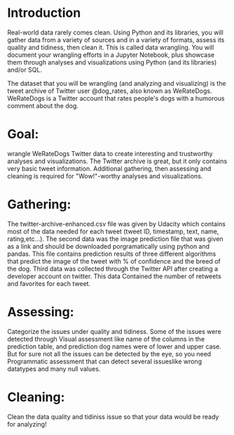 # Introduction
Real-world data rarely comes clean. Using Python and its libraries, you will gather data from a variety of sources and in a variety of formats, assess its quality and tidiness, then clean it. This is called data wrangling. You will document your wrangling efforts in a Jupyter Notebook, plus showcase them through analyses and visualizations using Python (and its libraries) and/or SQL.

The dataset that you will be wrangling (and analyzing and visualizing) is the tweet archive of Twitter user @dog_rates, also known as WeRateDogs. WeRateDogs is a Twitter account that rates people's dogs with a humorous comment about the dog. 

# Goal: 
wrangle WeRateDogs Twitter data to create interesting and trustworthy analyses and visualizations. The Twitter archive is great, but it only contains very basic tweet information. Additional gathering, then assessing and cleaning is required for "Wow!"-worthy analyses and visualizations.

# Gathering:
The twitter-archive-enhanced.csv file was given by Udacity which contains most of the data needed for each tweet (tweet ID, timestamp, text, name, rating,etc...). The second data was the image prediction file that was given as a link and should be downloaded porgramatically using python and pandas. This file contains prediction results of three different algorithms that predict the image of the tweet with % of confidence and the breed of the dog. Third data was collected through the Twitter API after creating a developer account on twitter. This data Contained the number of retweets and favorites for each tweet. 

# Assessing:
Categorize the issues under quality and tidiness. Some of the issues were detected through Visual assessment like name of the columns in the prediction table, and prediction dog names were of lower and upper case. But for sure not all the issues can be detected by the eye, so you need Programmatic assessment that can detect several issueslike wrong datatypes and many null values. 

# Cleaning:
Clean the data quality and tidiniss issue so that your data would be ready for analyzing!
